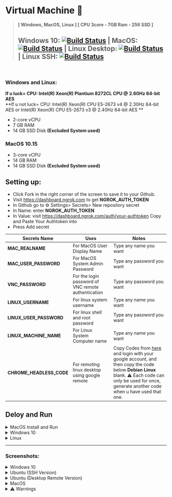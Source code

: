 # Virtual Machine 🍁
> **[ Windows, MacOS, Linux ]  [ CPU 3core - 7GB Ram - 256 SSD ]**     
> ## Windows 10: [![Build Status](https://travis-ci.org/joemccann/dillinger.svg?branch=master)](https://github.com/TranCongVinh/VPS/blob/main/.github/workflows/Windows10.yml) | MacOS: [![Build Status](https://travis-ci.org/joemccann/dillinger.svg?branch=master)](https://github.com/TranCongVinh/VPS/blob/main/.github/workflows/MacOS.yml) | Linux Desktop: [![Build Status](https://travis-ci.org/joemccann/dillinger.svg?branch=master)](https://github.com/TranCongVinh/VPS/blob/main/.github/workflows/Linux-Desktop.yml) | Linux SSH: [![Build Status](https://travis-ci.org/joemccann/dillinger.svg?branch=master)](https://github.com/TranCongVinh/VPS/blob/main/.github/workflows/Linux-ssh.yml) 
<br>

 ### Windows and Linux:
 **If u luck= CPU:    Intel(R) Xeon(R) Plantium 8272CL CPU @ 2.60Hz 64-bit AES**     
 **If u not luck= CPU: Intel(R) Xeon(R) CPU E5-2673 v4 @ 2.30Hz 64-bit AES or Intel(R) Xeon(R) CPU E5-2673 v3 @ 2.40Hz 64-bit AES **
 
- 2-core vCPU
- 7 GB RAM
- 14 GB SSD Disk **(Excluded System used)**
### MacOS 10.15
- 3-core vCPU
- 14 GB RAM
- 14 GB SSD Disk **(Excluded System used)**

## Setting up:
* Click Fork in the right corner of the screen to save it to your Github.
* Visit https://dashboard.ngrok.com to get **NGROK_AUTH_TOKEN**
* In Github go to ⚙ Settings> Secrets> New repository secret
* In Name: enter **NGROK_AUTH_TOKEN**
* In Value: visit https://dashboard.ngrok.com/auth/your-authtoken Copy and Paste Your Authtoken into
* Press Add secret

Secrets Name | Uses | Notes
----- | ----- | -----
**MAC_REALNAME** | For MacOS User Display Name | Type any name you want
**MAC_USER_PASSWORD** | For MacOS System Admin Password | Type any password you want
**VNC_PASSWORD** | For the login password of VNC remote authentication | Type any password you want
**LINUX_USERNAME** | For linux system username | Type any name you want
**LINUX_USER_PASSWORD** | For linux shell and root password | Type any password you want
**LINUX_MACHINE_NAME** | For Linux System Computer name | Type any name you want
**CHROME_HEADLESS_CODE** | For remoting linux desktop using google remote | Copy Codes from [here](https://remotedesktop.google.com/headless) and login with your google account, and then copy the code below **Debian Linux** blank. :warning: Each code can only be used for once, generate another code when u have used that one.

## Deloy and Run
<details>
    <summary>MacOS Install and Run</summary>
<br>
    
* Go to **Actions** Tab and select one of system workflow.

* Click **Run Workflow** button on the left of **This workflow has a workflow_dispatch event trigger** line.

* Wait until a few minutes.

* Copy the link(**without tcp://**) and go to VNC Viewer(Download and install it [here](https://www.realvnc.com/download/file/viewer.files/VNC-Viewer-6.21.406-Windows.exe)), input the link to connect that u copied from the website.

* Fill in those login info, within username **TCV** and password from **VNC_PASSWORD** in Secret that you typed.

* Enjoy!

</details>

<details>
    <summary>Windows 10</summary>
<br>

* First, start the actions of Windows 10 System.    
* Second, Go to https://dashboard.ngrok.com/status/tunnels and check if theres a one online tunnel running.
* Go to Windows Remote Desktop Connection app or Microsoft Remote Desktop software to connect to windows 10 VPS.
* ENJOY!

</details>

<details>
    <summary>Linux</summary>
<br>

* First, start the actions of Linux System.     
* Second, Copy the link from the console    
<img src="https://github.com/TranCongVinh/VPS/blob/main/pics/0F804C5F-FE8F-45FA-9720-F91F212597DF.png?raw=true" >         
* Go to MacOS Terminal or Windows CMD Terminal or else ssh client and enter command provided       
* Enter your ssh password then.     
<img src="https://github.com/TranCongVinh/VPS/blob/main/pics/78FE6C5A-7270-4986-AB8F-57EC4C9B4F44.png?raw=true" >       
* ENJOY!    

</details>

---

### Screenshots:
<details>
    <summary>Windows 10</summary>
<br>
    
- Windows 10 Version
<img src="https://github.com/TranCongVinh/VPS/blob/main/pics/268600af-c8b9-47cf-b5dd-d1c1ed6d9ce9.png?raw=true">

- Windows 10 Task Manager
<img src="https://github.com/TranCongVinh/VPS/blob/main/pics/0cf98258-a6fe-46bb-ac9a-ee4bb3037e3a.png?raw=true" >

- Windows 10 Device Manager
<img src="https://github.com/TranCongVinh/VPS/blob/main/pics/d32cf285-5ecf-4cce-a52a-5cb54fb130c7.png?raw=true">

- Windows 10 Device Specification
<img src="https://github.com/TranCongVinh/VPS/blob/main/pics/e1852b80-d550-44f3-b619-86ea82902bb4.png?raw=true">
    
</details>

<details>
    <summary>Ubuntu (SSH Version)</summary>
<br>

* Click **Run Workflow**
<img src="https://github.com/TranCongVinh/VPS/blob/main/pics/96644176-D760-47D4-BED2-C47E62A6763F.png?raw=true" >

* Copy ssh with url
<img src="https://github.com/TranCongVinh/VPS/blob/main/pics/0F804C5F-FE8F-45FA-9720-F91F212597DF.png?raw=true" >

* Open cmd or Terminal from your windows/MacOS or Linux, and type command provided by github actions boxes.
<img src="https://github.com/TranCongVinh/VPS/blob/main/pics/78FE6C5A-7270-4986-AB8F-57EC4C9B4F44.png?raw=true" >

type **yes** from the connect, and then type your ssh password by secrets of LINUX_USER_PASSWORD u have set.

* Type **sudo -i** for root permission and type your password.
<img src="https://github.com/TranCongVinh/VPS/blob/main/pics/E5527744-1ED1-4550-8867-EF4EC76D6895.png?raw=true" >

* Enjoy having your FREE linux SSH VPS and type any command you want.(but only 6 hours)
<img src="https://github.com/TranCongVinh/VPS/blob/main/pics/E6E9EA63-AC24-4FDB-AAF9-8B509658440A.png?raw=true" >

</details>

<details>
    <summary>Ubuntu (Desktop Remote Version)</summary>
<br>

- Desktop Screenshot
<img src="https://github.com/TranCongVinh/VPS/blob/main/pics/4EB9C2FF-9D03-4998-A440-D7716A0F7CD0.png?raw=true" >

- Linux Chrome
<img src="https://github.com/TranCongVinh/VPS/blob/main/pics/09F0A4CF-9B30-44CD-8DC4-139D03DFC2CC.png?raw=true" >

- Install any apps you want :)
<img src="https://github.com/TranCongVinh/VPS/blob/main/pics/A0886141-DF1E-4379-88E7-F00EDAD87D0E.png?raw=true">

</details>

<details>
    <summary>MacOS</summary>
<br>

- Desktop Screenshot
<img src="https://github.com/TranCongVinh/VPS/blob/main/pics/Screenshot%202021-02-23%20at%207.32.41%20AM.png?raw=true" >

- Settings
<img src="https://github.com/TranCongVinh/VPS/blob/main/pics/Screenshot%202021-02-23%20at%207.32.21%20AM.png?raw=true" >

- RAM
<img src="https://github.com/TranCongVinh/VPS/blob/main/pics/Screenshot%202021-02-23%20at%207.32.58%20AM.png?raw=true" >

- Storage
<img src="https://github.com/TranCongVinh/VPS/blob/main/pics/Screenshot%202021-02-23%20at%207.33.18%20AM.png?raw=true" >

- Pre-Installed Apps
<img src="https://github.com/TranCongVinh/VPS/blob/main/pics/Screenshot%202021-02-23%20at%207.34.10%20AM.png?raw=true" >

</details>


<details>
    <summary>⚠ Warnings </summary>
<br>
    
```py
THIS IS ONLY FOR EDUCATIONAL PURPOSES

DON'T USE FOR MINING OR ILLEGAL USE

DON'T RECODE THIS SC!
```


:warning: Dont install big sur updates on your macos virtual machine, it will break your remote process!
<img src="https://raw.githubusercontent.com/RealKoolisw/image/main/VirtualMachine-GHAction/sceenshots/Screenshot%202021-02-23%20at%207.35.57%20AM.png">
</details>
